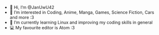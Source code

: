 - 👋 Hi, I’m @JanUwU42
- 👀 I’m interested in Coding, Anime, Manga, Games, Science Fiction, Cars and more :3
- 🌱 I’m currently learning Linux and improving my coding skills in general
- 💻 My favourite editor is Atom :3

<!---
JanUwU42/JanUwU42 is a ✨ special ✨ repository because its `README.md` (this file) appears on your GitHub profile.
You can click the Preview link to take a look at your changes.
- 📫 How to reach me: I duno is there a chat feature? x)
- 💞️ I’m looking to collaborate on Mariengraden Coding projects and learn new things ^-^
--->

